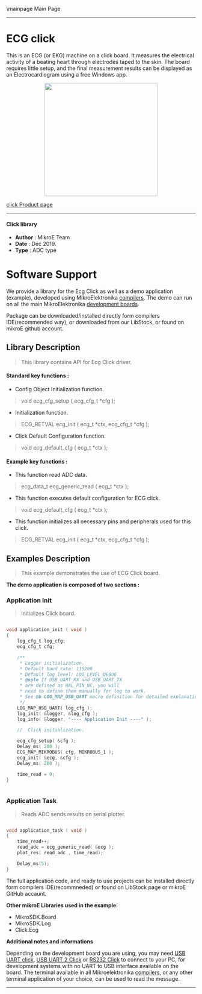 \mainpage Main Page
 
 

---
# ECG click

This is an ECG (or EKG) machine on a click board. It measures the electrical activity of a beating heart through electrodes taped to the skin. The board requires little setup, and the final measurement results can be displayed as an Electrocardiogram using a free Windows app.

<p align="center">
  <img src="https://download.mikroe.com/images/click_for_ide/ecg_click.png" height=300px>
</p>

[click Product page](https://www.mikroe.com/ecg-click)

---


#### Click library 

- **Author**        : MikroE Team
- **Date**          : Dec 2019.
- **Type**          : ADC type


# Software Support

We provide a library for the Ecg Click 
as well as a demo application (example), developed using MikroElektronika 
[compilers](https://shop.mikroe.com/compilers). 
The demo can run on all the main MikroElektronika [development boards](https://shop.mikroe.com/development-boards).

Package can be downloaded/installed directly form compilers IDE(recommended way), or downloaded from our LibStock, or found on mikroE github account. 

## Library Description

> This library contains API for Ecg Click driver.

#### Standard key functions :

- Config Object Initialization function.
> void ecg_cfg_setup ( ecg_cfg_t *cfg ); 
 
- Initialization function.
> ECG_RETVAL ecg_init ( ecg_t *ctx, ecg_cfg_t *cfg );

- Click Default Configuration function.
> void ecg_default_cfg ( ecg_t *ctx );


#### Example key functions :

- This function read ADC data.
> ecg_data_t ecg_generic_read ( ecg_t *ctx );
 
- This function executes default configuration for ECG click.
> void ecg_default_cfg ( ecg_t *ctx );


- This function initializes all necessary pins and peripherals used for this click.
> ECG_RETVAL ecg_init ( ecg_t *ctx, ecg_cfg_t *cfg );

## Examples Description

> This example demonstrates the use of ECG Click board. 

**The demo application is composed of two sections :**

### Application Init 

> Initializes Click board.

```c

void application_init ( void )
{
    log_cfg_t log_cfg;
    ecg_cfg_t cfg;

    /** 
     * Logger initialization.
     * Default baud rate: 115200
     * Default log level: LOG_LEVEL_DEBUG
     * @note If USB_UART_RX and USB_UART_TX 
     * are defined as HAL_PIN_NC, you will 
     * need to define them manually for log to work. 
     * See @b LOG_MAP_USB_UART macro definition for detailed explanation.
     */
    LOG_MAP_USB_UART( log_cfg );
    log_init( &logger, &log_cfg );
    log_info( &logger, "---- Application Init ----" );

    //  Click initialization.

    ecg_cfg_setup( &cfg );
    Delay_ms( 200 );
    ECG_MAP_MIKROBUS( cfg, MIKROBUS_1 );
    ecg_init( &ecg, &cfg );
    Delay_ms( 200 );

    time_read = 0;
}
  
```

### Application Task

> Reads ADC sends results on serial plotter.

```c

void application_task ( void )
{
    time_read++;
    read_adc = ecg_generic_read( &ecg );
    plot_res( read_adc , time_read);

    Delay_ms(5);
} 

```

The full application code, and ready to use projects can be  installed directly form compilers IDE(recommneded) or found on LibStock page or mikroE GitHub accaunt.

**Other mikroE Libraries used in the example:** 

- MikroSDK.Board
- MikroSDK.Log
- Click.Ecg

**Additional notes and informations**

Depending on the development board you are using, you may need 
[USB UART click](https://shop.mikroe.com/usb-uart-click), 
[USB UART 2 Click](https://shop.mikroe.com/usb-uart-2-click) or 
[RS232 Click](https://shop.mikroe.com/rs232-click) to connect to your PC, for 
development systems with no UART to USB interface available on the board. The 
terminal available in all Mikroelektronika 
[compilers](https://shop.mikroe.com/compilers), or any other terminal application 
of your choice, can be used to read the message.



---
